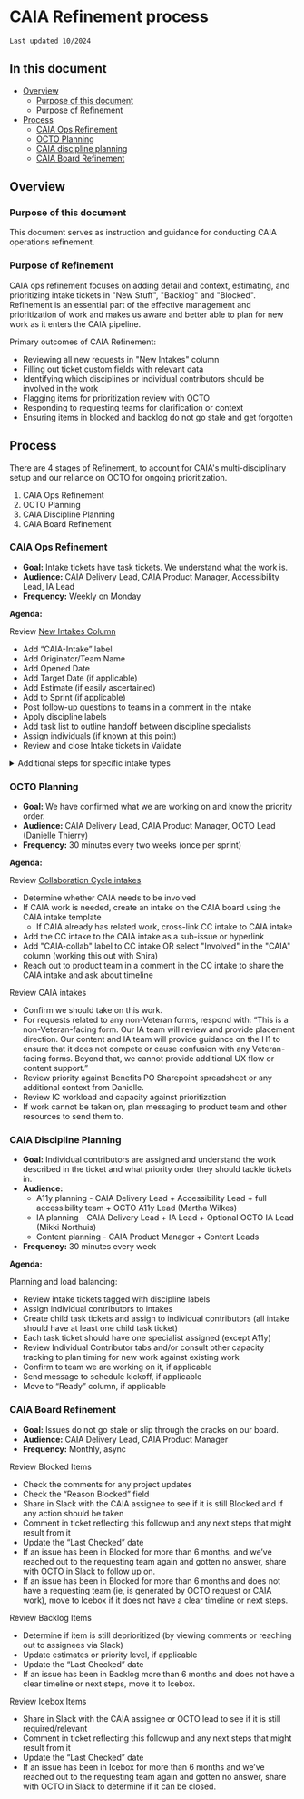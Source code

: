 # CAIA Refinement process
`Last updated 10/2024`

## In this document
- [Overview](https://github.com/department-of-veterans-affairs/va.gov-team/blob/master/teams/CAIA/Ops/CAIA%20Refinement%20Process.md#overview)
  - [Purpose of this document](https://github.com/department-of-veterans-affairs/va.gov-team/blob/master/teams/CAIA/Ops/CAIA%20Refinement%20Process.md#purpose-of-this-document)
  - [Purpose of Refinement](https://github.com/department-of-veterans-affairs/va.gov-team/blob/master/teams/CAIA/Ops/CAIA%20Refinement%20Process.md#purpose-of-caia-ops-refinement)
- [Process](https://github.com/department-of-veterans-affairs/va.gov-team/blob/master/teams/CAIA/Ops/CAIA%20Refinement%20Process.md#process)
  - [CAIA Ops Refinement](https://github.com/department-of-veterans-affairs/va.gov-team/blob/master/teams/CAIA/Ops/CAIA%20Refinement%20Process.md#caia-ops-refinement)
  - [OCTO Planning](https://github.com/department-of-veterans-affairs/va.gov-team/blob/master/teams/CAIA/Ops/CAIA%20Refinement%20Process.md#octo-planning)
  - [CAIA discipline planning](https://github.com/department-of-veterans-affairs/va.gov-team/blob/master/teams/CAIA/Ops/CAIA%20Refinement%20Process.md#caia-discipline-planning)
  - [CAIA Board Refinement](https://github.com/department-of-veterans-affairs/va.gov-team/blob/master/teams/CAIA/Ops/CAIA%20Refinement%20Process.md#caia-board-refinement)


## Overview

### Purpose of this document
This document serves as instruction and guidance for conducting CAIA operations refinement.

### Purpose of Refinement
CAIA ops refinement focuses on adding detail and context, estimating, and prioritizing intake tickets in "New Stuff", "Backlog" and "Blocked". Refinement is an essential part of the effective management and prioritization of work and makes us aware and better able to plan for new work as it enters the CAIA pipeline.

Primary outcomes of CAIA Refinement:
- Reviewing all new requests in "New Intakes" column
- Filling out ticket custom fields with relevant data
- Identifying which disciplines or individual contributors should be involved in the work
- Flagging items for prioritization review with OCTO
- Responding to requesting teams for clarification or context
- Ensuring items in blocked and backlog do not go stale and get forgotten

## Process
There are 4 stages of Refinement, to account for CAIA's multi-disciplinary setup and our reliance on OCTO for ongoing prioritization.
1. CAIA Ops Refinement
2. OCTO Planning
3. CAIA Discipline Planning
4. CAIA Board Refinement

### CAIA Ops Refinement

- **Goal:** Intake tickets have task tickets. We understand what the work is.
- **Audience:** CAIA Delivery Lead, CAIA Product Manager, Accessibility Lead, IA Lead
- **Frequency:** Weekly on Monday

**Agenda:**

Review [New Intakes Column](https://github.com/orgs/department-of-veterans-affairs/projects/929/views/78)
- Add “CAIA-Intake” label
- Add Originator/Team Name
- Add Opened Date
- Add Target Date (if applicable)
- Add Estimate (if easily ascertained)
- Add to Sprint (if applicable)
- Post follow-up questions to teams in a comment in the intake
- Apply discipline labels 
- Add task list to outline handoff between discipline specialists
- Assign individuals (if known at this point)
- Review and close Intake tickets in Validate

<details close>
  <summary>Additional steps for specific intake types</summary>
  
- Redirect requests are treated as work tickets and should move through work ticket swim lanes
- If team is publishing a new page or launching a new page, set up a work ticket for the entry point work (this includes crosslinks from other pages and left nav and top nav placement). Use the IA document provided by the IA team and list out each page the team needs to add an entry point. An example entry point ticket is [here](https://app.zenhub.com/workspaces/sitewide-content-accessibility-and-ia-63a1d63232beba0011a7833f/issues/gh/department-of-veterans-affairs/va.gov-team/28677).
- If a new tool is launching incrementally, a React widget needs to be added to the page. Set up a ticket to implement the work. More info on react widgets [here](https://github.com/department-of-veterans-affairs/va.gov-team/blob/master/teams/vsa/teams/sitewide-content/processes/dynamic-content-process.md).
- If request is related to MHV, tag Sara Sterkenburg (@sterkenburgsara) and Riley Orr (@rileyorr)
- If team has selected “no” on collab cycle checkbox, share in the Governance Slack channel to confirm they dont need to go through collab cycle
- If the ticket is related to HEALTH, triage whether it goes to Sara Sterkenberg (Cartography team) or Kristin Ouellette (CAIA)
- If the url of the tool/page starts with /health-care/, it goes to Kristin (tag Kristin and Sitewide IA)
- If the url starts with myhealth, it goes to Sara (tag Sara and Cartography team)
  
</details>

### OCTO Planning

- **Goal:** We have confirmed what we are working on and know the priority order.
- **Audience:** CAIA Delivery Lead, CAIA Product Manager, OCTO Lead (Danielle Thierry)
- **Frequency:** 30 minutes every two weeks (once per sprint)

**Agenda:**

Review [Collaboration Cycle intakes](https://github.com/orgs/department-of-veterans-affairs/projects/998/views/12?filterQuery=no%3Acaia+-status%3AClosed%2C%22Post+Staging+Review%22+-label%3A%22CAIA-Collab%22+)
- Determine whether CAIA needs to be involved
- If CAIA work is needed, create an intake on the CAIA board using the CAIA intake template
  - If CAIA already has related work, cross-link CC intake to CAIA intake
- Add the CC intake to the CAIA intake as a sub-issue or hyperlink
- Add "CAIA-collab" label to CC intake OR select "Involved" in the "CAIA" column (working this out with Shira)
- Reach out to product team in a comment in the CC intake to share the CAIA intake and ask about timeline

Review CAIA intakes 
- Confirm we should take on this work.
- For requests related to any non-Veteran forms, respond with: “This is a non-Veteran-facing form. Our IA team will review and provide placement direction. Our content and IA team will provide guidance on the H1 to ensure that it does not compete or cause confusion with any Veteran-facing forms. Beyond that, we cannot provide additional UX flow or content support.”
- Review priority against Benefits PO Sharepoint spreadsheet or any additional context from Danielle.
- Review IC workload and capacity against prioritization
- If work cannot be taken on, plan messaging to product team and other resources to send them to.

### CAIA Discipline Planning

- **Goal:** Individual contributors are assigned and understand the work described in the ticket and what priority order they should tackle tickets in.
- **Audience:** 
  - A11y planning - CAIA Delivery Lead + Accessibility Lead + full accessibility team + OCTO A11y Lead (Martha Wilkes)
  - IA planning - CAIA Delivery Lead + IA Lead + Optional OCTO IA Lead (Mikki Northuis)
  - Content planning - CAIA Product Manager + Content Leads
- **Frequency:** 30 minutes every week

**Agenda:**

Planning and load balancing:
- Review intake tickets tagged with discipline labels 
- Assign individual contributors to intakes
- Create child task tickets and assign to individual contributors (all intake should have at least one child task ticket)
- Each task ticket should have one specialist assigned (except A11y)
- Review Individual Contributor tabs and/or consult other capacity tracking to plan timing for new work against existing work
- Confirm to team we are working on it, if applicable
- Send message to schedule kickoff, if applicable
- Move to “Ready” column, if applicable


### CAIA Board Refinement

- **Goal:** Issues do not go stale or slip through the cracks on our board.
- **Audience:** CAIA Delivery Lead, CAIA Product Manager
- **Frequency:** Monthly, async

Review Blocked Items 
- Check the comments for any project updates
- Check the “Reason Blocked” field 
- Share in Slack with the CAIA assignee  to see if it is still Blocked and if any action should be taken
- Comment in ticket reflecting this followup and any next steps that might result from it
- Update the “Last Checked” date
- If an issue has been in Blocked for more than 6 months, and we’ve reached out to the requesting team again and gotten no answer, share with OCTO in Slack to follow up on.
- If an issue has been in Blocked for more than 6 months and does not have a requesting team (ie, is generated by OCTO request or CAIA work), move to Icebox if it does not have a clear timeline or next steps.

Review Backlog Items 
- Determine if item is still deprioritized (by viewing comments or reaching out to assignees via Slack)
- Update estimates or priority level, if applicable
- Update the “Last Checked” date
- If an issue has been in Backlog more than 6 months and does not have a clear timeline or next steps, move it to Icebox.

Review Icebox Items 
- Share in Slack with the CAIA assignee or OCTO lead to see if it is still required/relevant
- Comment in ticket reflecting this followup and any next steps that might result from it
- Update the “Last Checked” date 
- If an issue has been in Icebox for more than 6 months and we’ve reached out to the requesting team again and gotten no answer, share with OCTO in Slack to determine if it can be closed.

